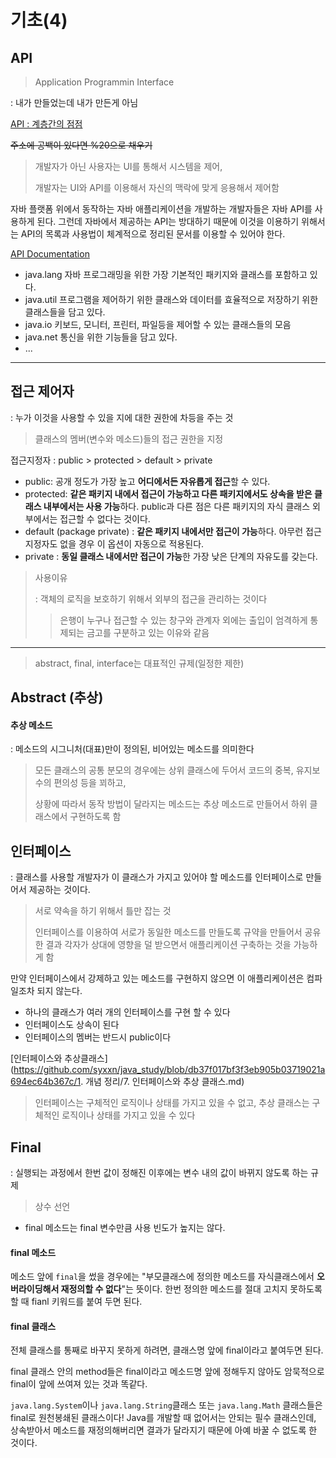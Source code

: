 # 기초(4)



## API

> Application Programmin Interface

: 내가 만들었는데 내가 만든게 아님

[API  : 계층간의 점점](https://github.com/syxxn/basic/blob/master/1.%20client%26server/3.%20API란.md)

~~주소에 공백이 있다면 %20으로 채우기~~

> 개발자가 아닌 사용자는 UI를 통해서 시스템을 제어, 
>
> 개발자는 UI와 API를 이용해서 자신의 맥락에 맞게 응용해서 제어함



자바 플랫폼 위에서 동작하는 자바 애플리케이션을 개발하는 개발자들은 자바 API를 사용하게 된다. 그런데 자바에서 제공하는 API는 방대하기 때문에 이것을 이용하기 위해서는 API의 목록과 사용법이 체계적으로 정리된 문서를 이용할 수 있어야 한다.

[API Documentation](https://docs.oracle.com/javase/7/docs/api/index.html)

- java.lang
  자바 프로그래밍을 위한 가장 기본적인 패키지와 클래스를 포함하고 있다.
- java.util
  프로그램을 제어하기 위한 클래스와 데이터를 효율적으로 저장하기 위한 클래스들을 담고 있다.
- java.io
  키보드, 모니터, 프린터, 파일등을 제어할 수 있는 클래스들의 모음
- java.net
  통신을 위한 기능들을 담고 있다.
- ...



____



## 접근 제어자

: 누가 이것을 사용할 수 있을 지에 대한 권한에 차등을 주는 것

> 클래스의 멤버(변수와 메소드)들의 접근 권한을 지정



접근지정자 : public > protected > default > private

- public: 공개 정도가 가장 높고 **어디에서든 자유롭게 접근**할 수 있다.
- protected: **같은 패키지 내에서 접근이 가능하고 다른 패키지에서도 상속을 받은 클래스 내부에서는 사용 가능**하다. public과 다른 점은 다른 패키지의 자식 클래스 외부에서는 접근할 수 없다는 것이다.
- default (package private) : **같은 패키지 내에서만 접근이 가능**하다. 아무런 접근 지정자도 없을 경우 이 옵션이 자동으로 적용된다.
- private : **동일 클래스 내에서만 접근이 가능**한 가장 낮은 단계의 자유도를 갖는다.



> 사용이유
>
> : 객체의 로직을 보호하기 위해서 외부의 접근을 관리하는 것이다
>
> > 은행이 누구나 접근할 수 있는 창구와 관계자 외에는 출입이 엄격하게 통제되는 금고를 구분하고 있는 이유와 같음



____

>abstract, final, interface는 대표적인 규제(일정한 제한)



## Abstract (추상)

#### 추상 메소드 

: 메소드의 시그니처(대표)만이 정의된, 비어있는 메소드를 의미한다

> 모든 클래스의 공통 분모의 경우에는 상위 클래스에 두어서 코드의 중복, 유지보수의 편의성 등을 꾀하고,
>
> 상황에 따라서 동작 방법이 달라지는 메소드는 추상 메소드로 만들어서 하위 클래스에서 구현하도록 함



## 인터페이스

: 클래스를 사용할 개발자가 이 클래스가 가지고 있어야 할 메소드를 인터페이스로 만들어서 제공하는 것이다.

> 서로 약속을 하기 위해서 틀만 잡는 것
>
> 인터페이스를 이용하여 서로가 동일한 메소드를 만들도록 규약을 만들어서 공유한 결과 각자가 상대에 영향을 덜 받으면서 애플리케이션 구축하는 것을 가능하게 함



만약 인터페이스에서 강제하고 있는 메소드를 구현하지 않으면 이 애플리케이션은 컴파일조차 되지 않는다.



+ 하나의 클래스가 여러 개의 인터페이스를 구현 할 수 있다
+ 인터페이스도 상속이 된다
+ 인터페이스의 멤버는 반드시 public이다



[인터페이스와 추상클래스](https://github.com/syxxn/java_study/blob/db37f017bf3f3eb905b03719021a694ec64b367c/1. 개념 정리/7. 인터페이스와 추상 클래스.md)

> 인터페이스는 구체적인 로직이나 상태를 가지고 있을 수 없고, 추상 클래스는 구체적인 로직이나 상태를 가지고 있을 수 있다



## Final

: 실행되는 과정에서 한번 값이 정해진 이후에는 변수 내의 값이 바뀌지 않도록 하는 규제

> 상수 선언

+ final 메소드는 final 변수만큼 사용 빈도가 높지는 않다.



#### final 메소드

메소드 앞에 `final`을 썼을 경우에는 "부모클래스에 정의한 메소드를 자식클래스에서 **오버라이딩해서 재정의할 수 없다**"는 뜻이다. 한번 정의한 메소드를 절대 고치지 못하도록 할 때 fianl 키워드를 붙여 두면 된다.



#### final 클래스                                                                                         

전체 클래스를 통째로 바꾸지 못하게 하려면, 클래스명 앞에 final이라고 붙여두면 된다.

final 클래스 안의 method들은 final이라고 메소드명 앞에 정해두지 않아도 암묵적으로 final이 앞에 쓰여져 있는 것과 똑같다.             

`java.lang.System`이나 `java.lang.String`클래스 또는 `java.lang.Math` 클래스들은 final로 원천봉쇄된 클래스이다! Java를 개발할 때 없어서는 안되는 필수 클래스인데, 상속받아서 메소드를 재정의해버리면 결과가 달라지기 때문에 아예 바꿀 수 없도록 한 것이다.                                                                                                                                       